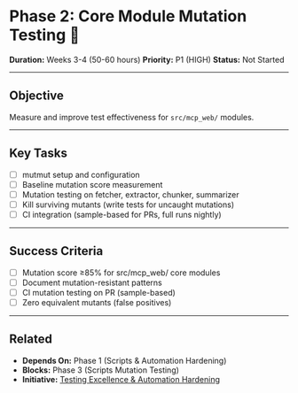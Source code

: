 # Phase 2: Core Module Mutation Testing 🧬

**Duration:** Weeks 3-4 (50-60 hours)
**Priority:** P1 (HIGH)
**Status:** Not Started

---

## Objective

Measure and improve test effectiveness for `src/mcp_web/` modules.

---

## Key Tasks

- [ ] mutmut setup and configuration
- [ ] Baseline mutation score measurement
- [ ] Mutation testing on fetcher, extractor, chunker, summarizer
- [ ] Kill surviving mutants (write tests for uncaught mutations)
- [ ] CI integration (sample-based for PRs, full runs nightly)

---

## Success Criteria

- [ ] Mutation score ≥85% for src/mcp_web/ core modules
- [ ] Document mutation-resistant patterns
- [ ] CI mutation testing on PR (sample-based)
- [ ] Zero equivalent mutants (false positives)

---

## Related

- **Depends On:** Phase 1 (Scripts & Automation Hardening)
- **Blocks:** Phase 3 (Scripts Mutation Testing)
- **Initiative:** [Testing Excellence & Automation Hardening](../initiative.md)
